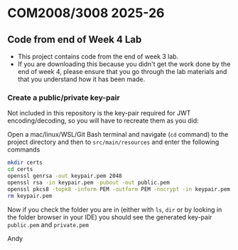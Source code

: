 # COM2008/3008 2025-26

## Code from end of Week 4 Lab

 - This project contains code from the end of week 3 lab.
 - If you are downloading this because you didn't get the work done by the end of week 4, please ensure that you go through the lab materials and that you understand how it has been made.

### Create a public/private key-pair

Not included in this repository is the key-pair required for JWT encoding/decoding, so you will have to recreate them as you did:

Open a mac/linux/WSL/Git Bash terminal and navigate (`cd` command) to the project directory and then to `src/main/resources` and enter the following commands

```bash
mkdir certs
cd certs
openssl genrsa -out keypair.pem 2048
openssl rsa -in keypair.pem -pubout -out public.pem
openssl pkcs8 -topk8 -inform PEM -outform PEM -nocrypt -in keypair.pem -out private.pem
rm keypair.pem
```

Now if you check the folder you are in (either with `ls`, `dir` or by looking in the folder browser in your IDE) you should see the generated key-pair `public.pem` and `private.pem`

Andy
